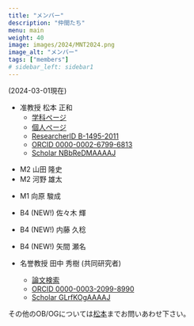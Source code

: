 ```yaml
---
title: "メンバー"
description: "仲間たち"
menu: main
weight: 40
image: images/2024/MNT2024.png
image_alt: "メンバー"
tags: ["members"]
# sidebar_left: sidebar1
---
```

(2024-03-01現在)
* 准教授 松本 正和
  * [学科ページ](http://www.chem.okayama-u.ac.jp/faculty/matsumoto)
  * [個人ページ](http://vitroid.github.io)
  * [ResearcherID B-1495-2011](https://researcherid.com/rid/B-1495-2011)
  * [ORCID 0000-0002-6799-6813](https://orcid.org/0000-0002-6799-6813)
  * [Scholar NBbReDMAAAAJ](https://scholar.google.co.jp/citations?user=NBbReDMAAAAJ)
<!-- * M2 高橋 蒼生 -->
* M2 山田 隆史
* M2 河野 雄太
<!-- * B4 土屋 智史 -->
<!-- * B4 長尾 空汰 -->
* M1 向原 駿成
* B4 (NEW!) 佐々木 輝
* B4 (NEW!) 内藤 久稔
* B4 (NEW!) 矢間 瀬名

* 名誉教授 田中 秀樹 (共同研究者)
  * [論文検索](http://www.riis.okayama-u.ac.jp/papers/) 
  <!-- * [ResearcherID DVE-8788-2022](https://researcherid.com/rid/DVE-8788-2022) -->
  * [ORCID 0000-0003-2099-8990](https://orcid.org/0000-0003-2099-8990)
  * [Scholar GLrfKOgAAAAJ](https://scholar.google.co.jp/citations?user=GLrfKOgAAAAJ)

その他のOB/OGについては[松本](mailto:vitroid@gmail.com)までお問いあわせ下さい。